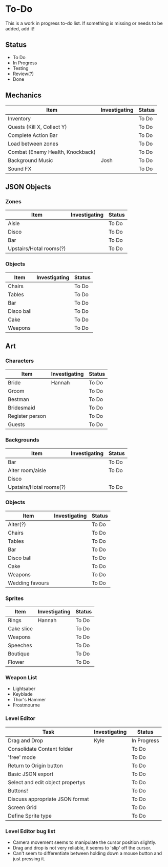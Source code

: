 # To-Do
This is a work in progress to-do list. If something is missing or needs to be added, add it! 

## Status
- To Do
- In Progress
- Testing
- Review(?)
- Done

## Mechanics
Item | Investigating | Status 
--- | --- | ---
Inventory |  |  To Do
Quests (Kill X, Collect Y) |  | To Do
Complete Action Bar |  | To Do
Load between zones |  | To Do
Combat (Enemy Health, Knockback) |  | To Do
Background Music | Josh | To Do
Sound FX |  | To Do

## JSON Objects
### Zones
Item | Investigating | Status 
--- | --- | ---
Aisle |  | To Do
Disco |  | To Do
Bar |  | To Do
Upstairs/Hotal rooms(?) |  | To Do

### Objects
Item | Investigating | Status 
--- | --- | ---
Chairs |  | To Do
Tables |  | To Do
Bar |  | To Do
Disco ball |  | To Do
Cake |  | To Do
Weapons |  | To Do

## Art
### Characters
Item | Investigating | Status 
--- | --- | ---
Bride | Hannah | To Do
Groom |  | To Do
Bestman |  | To Do
Bridesmaid |  | To Do
Register person |  | To Do
Guests |  | To Do

### Backgrounds
Item | Investigating | Status 
--- | --- | ---
Bar |  | To Do
Alter room/aisle |  | To Do
Disco |  |
Upstairs/Hotal rooms(?) |  | To Do

### Objects
Item | Investigating | Status 
--- | --- | ---
Alter(?) |  | To Do
Chairs |  | To Do
Tables |  | To Do
Bar |  | To Do
Disco ball |  | To Do
Cake |  | To Do
Weapons |  | To Do
Wedding favours |  | To Do

### Sprites
Item | Investigating | Status 
--- | --- | ---
Rings | Hannah | To Do
Cake slice |  | To Do
Weapons |  | To Do
Speeches |  | To Do
Boutique |  | To Do
Flower |  | To Do

### Weapon List
- Lightsaber
- Keyblade
- Thor's Hammer
- Frostmourne

### Level Editor
Task | Investigating | Status
--- | --- | ---
Drag and Drop | Kyle | In Progress
Consolidate Content folder |  | To Do
'free' mode |  | To Do
Return to Origin button |  | To Do
Basic JSON export |  | To Do
Select and edit object propertys |  | To Do
Buttons! |  | To Do
Discuss appropriate JSON format |  | To Do
Screen Grid |  | To Do
Define Sprite type |  | To Do

### Level Editor bug list
- Camera movement seems to manipulate the cursor position slightly.
- Drag and drop is not very reliable, it seems to 'slip' off the cursor.
- Can't seem to differentiate between holding down a mouse button and just pressing it.
